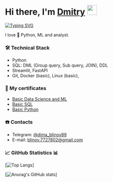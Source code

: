 <h1>Hi there, I'm <a href="https://blinov-89.github.io/my-site/" target="_blank">Dmitry</a> 
<img src="https://github.com/blackcater/blackcater/raw/main/images/Hi.gif" height="32"/></h1>
 
[![Typing SVG](https://readme-typing-svg.herokuapp.com?color=%2336BCF7&center=True&lines=Data+analyst,+data+scientist;+machine+learning+engineer)](https://git.io/typing-svg)



I love 🐍 Python, ML and analyst. 

### 🛠 Technical Stack
*   Python
*   SQL: DML (Group query, Sub query, JOIN), DDL
*   Streamlit, FastAPI
*   Git, Docker (basic), Linux (basic), 

### 📜 My certificates
* [Basic Data Science and ML](https://stepik.org/cert/1041297)
* [Basic SQL](https://stepik.org/cert/934119)
* [Basic Python](https://stepik.org/cert/259130)

### ☎️ Contacts
- Telegram: <a href="https://t.me/dima_blinov89">@dima_blinov89</a>
- E-mail: blinov.7727802@gmail.com

### 📈 GitHub Statistics 📊

<!---Для компактной версии-->
[![Top Langs](https://github-readme-stats.vercel.app/api/top-langs/?username=blinov-89&layout=compact)]


[![Anurag's GitHub stats](https://github-readme-stats.vercel.app/api?username=blinov-89)]

<!--
<h3 align="center">Data analyst, data scientist, machine learning engineer</h3>

**blinov-89/blinov-89** is a ✨ _special_ ✨ repository because its `README.md` (this file) appears on your GitHub profile.

Here are some ideas to get you started:

- 🔭 I’m currently working on ...
- 🌱 I’m currently learning ...
- 👯 I’m looking to collaborate on ...
- 🤔 I’m looking for help with ...
- 💬 Ask me about ...
- 📫 How to reach me: ...
- 😄 Pronouns: ...
- ⚡ Fun fact: ...
-->

